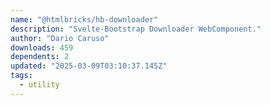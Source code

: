 ```yaml
---
name: "@htmlbricks/hb-downloader"
description: "Svelte-Bootstrap Downloader WebComponent."
author: "Dario Caruso"
downloads: 459
dependents: 2
updated: "2025-03-09T03:10:37.145Z"
tags: 
  - utility
---
```

